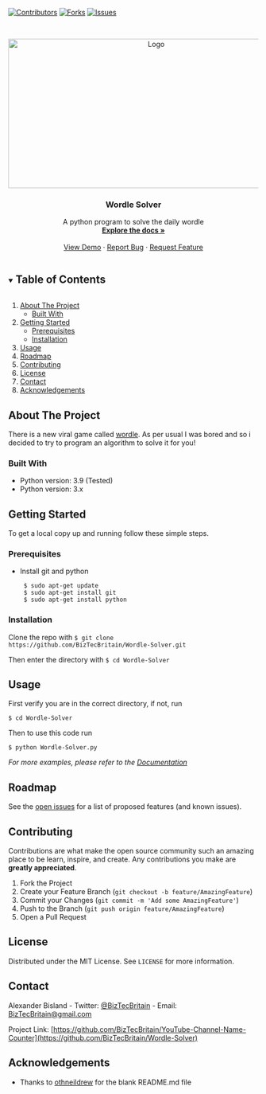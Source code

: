 [![Contributors][contributors-shield]][contributors-url]
[![Forks][forks-shield]][forks-url]
[![Issues][issues-shield]][issues-url]
<!--[![LinkedIn][linkedin-shield]][linkedin-url]-->



<br />
<p align="center">
  <a href="https://github.com/BizTecBritain">
    <img src="https://github.com/BizTecBritain/BizTec.png" alt="Logo" width="580" height="300">
  </a>

  <h3 align="center">Wordle Solver</h3>

  <p align="center">
    A python program to solve the daily wordle
    <br />
    <a href="https://github.com/BizTecBritain/Wordle-Solver/blob/main/docs/Usage.md"><strong>Explore the docs »</strong></a>
    <br />
    <br />
    <a href="https://github.com/BizTecBritain/Wordle-Solver">View Demo</a>
    ·
    <a href="https://github.com/BizTecBritain/Wordle-Solver/issues">Report Bug</a>
    ·
    <a href="https://github.com/BizTecBritain/Wordle-Solver/issues">Request Feature</a>
  </p>
</p>



<details open="open">
  <summary><h2 style="display: inline-block">Table of Contents</h2></summary>
  <ol>
    <li>
      <a href="#about-the-project">About The Project</a>
      <ul>
        <li><a href="#built-with">Built With</a></li>
      </ul>
    </li>
    <li>
      <a href="#getting-started">Getting Started</a>
      <ul>
        <li><a href="#prerequisites">Prerequisites</a></li>
        <li><a href="#installation">Installation</a></li>
      </ul>
    </li>
    <li><a href="#usage">Usage</a></li>
    <li><a href="#roadmap">Roadmap</a></li>
    <li><a href="#contributing">Contributing</a></li>
    <li><a href="#license">License</a></li>
    <li><a href="#contact">Contact</a></li>
    <li><a href="#acknowledgements">Acknowledgements</a></li>
  </ol>
</details>



## About The Project

There is a new viral game called [wordle](https://www.powerlanguage.co.uk/wordle/).
As per usual I was bored and so i decided to try to program an algorithm to solve it for you!


### Built With

* Python version: 3.9 (Tested)
* Python version: 3.x



## Getting Started

To get a local copy up and running follow these simple steps.

### Prerequisites

* Install git and python
  ```
   $ sudo apt-get update
   $ sudo apt-get install git
   $ sudo apt-get install python
  ```

### Installation

Clone the repo with ```$ git clone https://github.com/BizTecBritain/Wordle-Solver.git```

Then enter the directory with ```$ cd Wordle-Solver```

## Usage

First verify you are in the correct directory, if not, run
```
$ cd Wordle-Solver
```

Then to use this code run
```
$ python Wordle-Solver.py
```

_For more examples, please refer to the [Documentation](https://github.com/BizTecBritain/Wordle-Solver/blob/main/docs/Usage.md)_



## Roadmap

See the [open issues](https://github.com/BizTecBritain/Wordle-Solver/issues) for a list of proposed features (and known issues).



## Contributing

Contributions are what make the open source community such an amazing place to be learn, inspire, and create. Any contributions you make are **greatly appreciated**.

1. Fork the Project
2. Create your Feature Branch (`git checkout -b feature/AmazingFeature`)
3. Commit your Changes (`git commit -m 'Add some AmazingFeature'`)
4. Push to the Branch (`git push origin feature/AmazingFeature`)
5. Open a Pull Request



## License

Distributed under the MIT License. See `LICENSE` for more information.



## Contact

Alexander Bisland - Twitter: [@BizTecBritain](https://twitter.com/BizTecBritain) - Email: BizTecBritain@gmail.com

Project Link: [https://github.com/BizTecBritain/YouTube-Channel-Name-Counter](https://github.com/BizTecBritain/Wordle-Solver) 



## Acknowledgements

* Thanks to [othneildrew](https://github.com/othneildrew/Best-README-Template/blob/master/BLANK_README.md) for the blank README.md file

[contributors-shield]: https://img.shields.io/github/contributors/BizTecBritain/Wordle-Solver.svg?style=for-the-badge
[contributors-url]: https://github.com/BizTecBritain/Wordle-Solver/graphs/contributors
[forks-shield]: https://img.shields.io/github/forks/BizTecBritain/Wordle-Solver.svg?style=for-the-badge
[forks-url]: https://github.com/BizTecBritain/Wordle-Solver/network/members
[issues-shield]: https://img.shields.io/github/issues/BizTecBritain/Wordle-Solver.svg?style=for-the-badge
[issues-url]: https://github.com/BizTecBritain/Wordle-Solver/issues
<!--[linkedin-shield]: https://img.shields.io/badge/-LinkedIn-black.svg?style=for-the-badge&logo=linkedin&colorB=555
[linkedin-url]: https://linkedin.com/in/username-->
